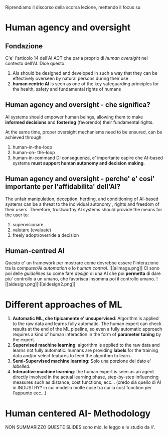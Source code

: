 
Riprendiamo il discorso della scorsa lezione, mettendo il focus su 
# Human agency and oversight

## Fondazione
C'e' l'articolo 14 dell'AI ACT che parla proprio di *human oversight* nel contesto dell'AI.
Dice questo:
1. AIs should be designed and developed in such a way that they can be effectively overseen by natural persons during their use
2. **human centric AI** is seen as one of the key safeguarding principles for the health, safety and fundamental rights of humans

## Human agency and oversight -  che significa?

AI systems should empower human beings, allowing them to make **informed decisions** and **fostering** (favorendo) their fundamental rights.

At the same time, proper oversight mechanisms need to be ensured, can be achieved through: 
1. human-in-the-loop
2. human-on- the-loop
3. human-in-command
Di conseguenza, e' importante capire che  AI-based systems **must support human autonomy and decision making**.

## Human agency and oversight -  perche' e' cosi' importante per l'affidabilita' dell'AI?
The unfair manipulation, deception, herding, and conditioning of AI-based systems can be a threat to the individual autonomy , rights and freedom of their users. Therefore, trustworthy AI systems should provide the means for the user to:
1. supervisionare
2. valutare (evaluate)
3. freely adopt/override a decision

## Human-centred AI

Questo e' un framework per mostrare come dovrebbe essere l'interazione tra la *computer/AI automation* e lo *human control*.
![[aiimage.png]]
Ci sono poi delle *guidelines* su come fare *design* di una AI che poi **permetta** di dare piu' controllo a un umano, che favorisca insomma poi il controllo umano.
![[aidesign.png]]![[aidesign2.png]]
# Different approaches of ML

1. **Automatic ML, che tipicamente e' unsupervised**: Algorithm is applied to the raw data and learns fully automatic. The human expert can check results at the end of the ML pipeline, so even a fully automatic approach requires a kind of human interaction in the form of **parameter tuning** by the expert.
2. **Supervised machine learning**: algorithm is applied to the raw data and learns not fully automatic: humans are providing **labels** for the training data and/or select features to feed the algorithm to learn.
3. **Semi-Supervised machine learning**: Solo una porzione del dato e' *labelled*.
4. **Interactive machine learning**: the human expert is seen as an agent directly involved in the actual learning phase, step-by-step influencing measures such as distance, cost functions, ecc... (credo sia quello di AI in INDUSTRY? in cui modello molte cose tra cui la cost function per l'appunto ecc...)
# Human centered AI- Methodology


NON SUMMARIZZO QUESTE SLIDES sono mid, le leggo e le studio da li'. 

